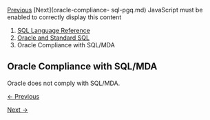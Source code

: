 [Previous](Oracle-Compliance-with-SQLXML2011.md) [Next](oracle-compliance-
sql-pgq.md) JavaScript must be enabled to correctly display this content

  1. [SQL Language Reference ](index.md)
  2. [ Oracle and Standard SQL](Oracle-and-Standard-SQL.md)
  3. Oracle Compliance with SQL/MDA

##  Oracle Compliance with SQL/MDA

Oracle does not comply with SQL/MDA.


[← Previous](Oracle-Compliance-with-SQLXML2011.md)

[Next →](oracle-compliance-sql-pgq.md)
